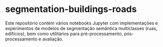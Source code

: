 # segmentation-buildings-roads

Este repositório contém vários notebooks Jupyter com implementações e experimentos de modelos de segmentação semântica multiclasses (ruas, edifícios), bem como utilitários para pré-processamento, pós-processamento e avaliação.
